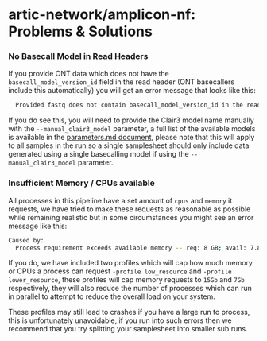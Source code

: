 # artic-network/amplicon-nf: Problems & Solutions

### No Basecall Model in Read Headers

If you provide ONT data which does not have the `basecall_model_version_id` field in the read header (ONT basecallers include this automatically) you will get an error message that looks like this:

```sh
  Provided fastq does not contain basecall_model_version_id in the read header so clair3 model cannot be chosen automatically, please provide an appropriate model with the --model parameter
```

If you do see this, you will need to provide the Clair3 model name manually with the `--manual_clair3_model` parameter, a full list of the available models is available in the [parameters.md document](docs/parameters.md), please note that this will apply to all samples in the run so a single samplesheet should only include data generated using a single basecalling model if using the `--manual_clair3_model` parameter.

### Insufficient Memory / CPUs available

All processes in this pipeline have a set amount of `cpus` and `memory` it requests, we have tried to make these requests as reasonable as possible while remaining realistic but in some circumstances you might see an error message like this:
```sh
Caused by:
  Process requirement exceeds available memory -- req: 8 GB; avail: 7.8 GB
```
If you do, we have included two profiles which will cap how much memory or CPUs a process can request `-profile low_resource`  and `-profile lower_resource`, these profiles will cap memory requests to `15Gb` and `7Gb` respectively, they will also reduce the number of processes which can run in parallel to attempt to reduce the overall load on your system.

These profiles may still lead to crashes if you have a large run to process, this is unfortunately unavoidable, if you run into such errors then we recommend that you try splitting your samplesheet into smaller sub runs.